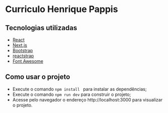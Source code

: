 # Curriculo Henrique Pappis
## Tecnologias utilizadas

- [React](https://pt-br.reactjs.org/)
- [Next.js](https://nextjs.org/)
- [Bootstrap](https://getbootstrap.com/)
- [reactstrap](https://reactstrap.github.io/)
- [Font Awesome](https://fontawesome.com/)


## Como usar o projeto
- Execute o comando `npm install ` para instalar as dependências;
- Execute o comando `npm run dev` para construir o projeto;
- Acesse pelo navegador o endereço http://localhost:3000 para visualizar o projeto.